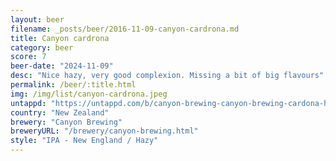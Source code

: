 ```yaml
---
layout: beer
filename: _posts/beer/2016-11-09-canyon-cardrona.md
title: Canyon cardrona
category: beer
score: 7
beer-date: "2024-11-09"
desc: "Nice hazy, very good complexion. Missing a bit of big flavours"
permalink: /beer/:title.html
img: /img/list/canyon-cardrona.jpeg
untappd: "https://untappd.com/b/canyon-brewing-canyon-brewing-cardona-hazy-ipa/3724306"
country: "New Zealand"
brewery: "Canyon Brewing"
breweryURL: "/brewery/canyon-brewing.html"
style: "IPA - New England / Hazy"
---
```

